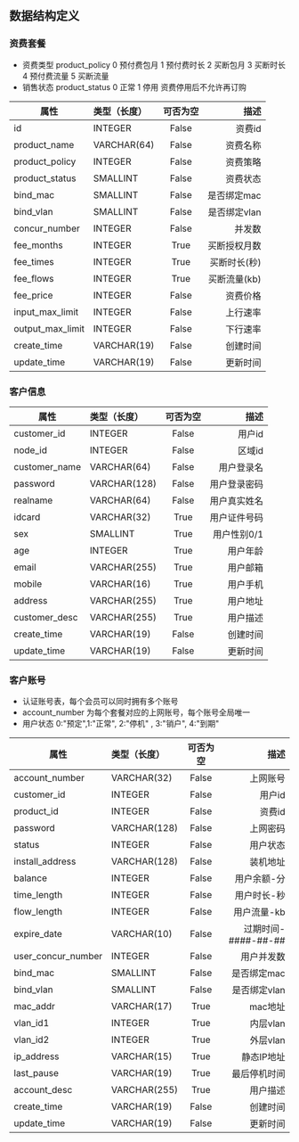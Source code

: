 ## 数据结构定义

### 资费套餐

- 资费类型 product_policy 0 预付费包月 1 预付费时长 2 买断包月 3 买断时长 4 预付费流量 5 买断流量
- 销售状态 product_status 0 正常 1 停用 资费停用后不允许再订购


|属性                    |类型（长度）       |可否为空           |描述                        |
|-----------------------|:-----------------|:----------------:|--------------------------:|
|id                     |INTEGER           |False             |资费id                      |
|product_name           |VARCHAR(64)       |False             |资费名称                  |
|product_policy         |INTEGER           |False             |资费策略                  |
|product_status         |SMALLINT          |False             |资费状态                  |
|bind_mac               |SMALLINT          |False             |是否绑定mac               |
|bind_vlan              |SMALLINT          |False             |是否绑定vlan              |
|concur_number          |INTEGER           |False             |并发数                     |
|fee_months             |INTEGER           |True              |买断授权月数            |
|fee_times              |INTEGER           |True              |买断时长(秒)             |
|fee_flows              |INTEGER           |True              |买断流量(kb)              |
|fee_price              |INTEGER           |False             |资费价格                  |
|input_max_limit        |INTEGER           |False             |上行速率                  |
|output_max_limit       |INTEGER           |False             |下行速率                  |
|create_time            |VARCHAR(19)       |False             |创建时间                  |
|update_time            |VARCHAR(19)       |False             |更新时间                  |

### 客户信息


|属性                    |类型（长度）       |可否为空           |描述                        |
|-----------------------|:-----------------|:----------------:|--------------------------:|
|customer_id            |INTEGER           |False             |用户id                      |
|node_id                |INTEGER           |False             |区域id                      |
|customer_name          |VARCHAR(64)       |False             |用户登录名               |
|password               |VARCHAR(128)      |False             |用户登录密码            |
|realname               |VARCHAR(64)       |False             |用户真实姓名           |
|idcard                 |VARCHAR(32)       |True              |用户证件号码            |
|sex                    |SMALLINT          |True              |用户性别0/1               |
|age                    |INTEGER           |True              |用户年龄                  |
|email                  |VARCHAR(255)      |True              |用户邮箱                  |
|mobile                 |VARCHAR(16)       |True              |用户手机                  |
|address                |VARCHAR(255)      |True              |用户地址                  |
|customer_desc          |VARCHAR(255)      |True              |用户描述                  |
|create_time            |VARCHAR(19)       |False             |创建时间                  |
|update_time            |VARCHAR(19)       |False             |更新时间                  |


### 客户账号

- 认证账号表，每个会员可以同时拥有多个账号
- account_number 为每个套餐对应的上网账号，每个账号全局唯一
- 用户状态 0:"预定",1:"正常", 2:"停机" , 3:"销户", 4:"到期"
       

|属性                    |类型（长度）       |可否为空           |描述                        |
|-----------------------|:-----------------|:----------------:|--------------------------:|
|account_number         |VARCHAR(32)       |False             |上网账号                  |
|customer_id            |INTEGER           |False             |用户id                      |
|product_id             |INTEGER           |False             |资费id                      |
|password               |VARCHAR(128)      |False             |上网密码                  |
|status                 |INTEGER           |False             |用户状态                  |
|install_address        |VARCHAR(128)      |False             |装机地址                  |
|balance                |INTEGER           |False             |用户余额-分              |
|time_length            |INTEGER           |False             |用户时长-秒              |
|flow_length            |INTEGER           |False             |用户流量-kb               |
|expire_date            |VARCHAR(10)       |False             |过期时间- ####-##-##      |
|user_concur_number     |INTEGER           |False             |用户并发数               |
|bind_mac               |SMALLINT          |False             |是否绑定mac               |
|bind_vlan              |SMALLINT          |False             |是否绑定vlan              |
|mac_addr               |VARCHAR(17)       |True              |mac地址                     |
|vlan_id1               |INTEGER           |True              |内层vlan                    |
|vlan_id2               |INTEGER           |True              |外层vlan                    |
|ip_address             |VARCHAR(15)       |True              |静态IP地址                |
|last_pause             |VARCHAR(19)       |True              |最后停机时间            |
|account_desc           |VARCHAR(255)      |True              |用户描述                  |
|create_time            |VARCHAR(19)       |False             |创建时间                  |
|update_time            |VARCHAR(19)       |False             |更新时间                  |


